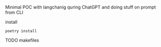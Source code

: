 Minimal POC with langchanig quring ChatGPT and doing stuff on prompt from CLI


install

`
poetry install
`

TODO makefiles

